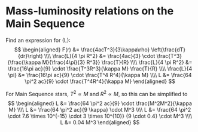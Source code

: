 Mass-luminosity relations on the Main Sequence
===

Find an expression for \(L\):
$$
\begin{aligned}
F(r) &= \frac{4acT^3}{3\kappa\rho} \left(\frac{dT}{dr}\right) \\\\
\frac{L}{4 \pi R^2} &= \frac{4ac}{3} \cdot 
    \frac{T^3}{\frac{\kappa M}{\frac{4\pi}{3} R^3}} \frac{T}{R} \\\\
\frac{L}{4 \pi R^2} &= \frac{16\pi ac}{9} \cdot \frac{T^3R^3}{\kappa M} \frac{T}{R} \\\\
\frac{L}{4 \pi} &= \frac{16\pi ac}{9} \cdot \frac{T^4 R^4}{\kappa M} \\\\
L &= \frac{64 \pi^2 ac}{9} \cdot \frac{T^4R^4}{\kappa M}
\end{aligned}
$$

For Main Sequence stars, $T^2 \propto M$ and $R^2 \propto M$, so this can be
simplified to
$$
\begin{aligned}
L &= \frac{64 \pi^2 ac}{9} \cdot \frac{M^2M^2}{\kappa M} \\\\
L &= \frac{64 \pi^2 ac}{9 \kappa} \cdot M^3 \\\\
L &= \frac{64 \pi^2 \cdot 7.6 \times 10^{-15} \cdot 3 \times 10^{10}}
  {9 \cdot 0.4} \cdot M^3 \\\\
L &= 0.04 M^3
\end{aligned}
$$
